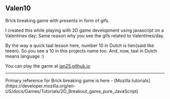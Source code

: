 ## Valen10

Brick breaking game with presents in form of gifs.

I created this while playing with 2D game development using javascript on a Valentines day; Same reason why you see the gifs related to Valentines/day.

By the way a quick taal lesson here, number 10 in Dutch is tien(said like teeen). So you see a 10 in this projects name too. And, now, taal in Dutch means language :)

You can play the game at [jan25.github.io](https://jan25.github.io/sandbox-2020/valen10/index.html)

<hr>
Primary reference for Brick breaking game is here - [Mozilla tutorials](https://developer.mozilla.org/en-US/docs/Games/Tutorials/2D_Breakout_game_pure_JavaScript)
